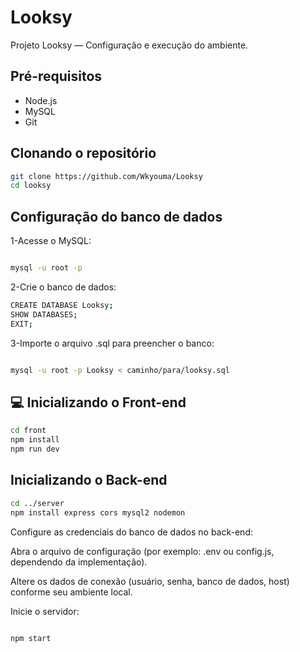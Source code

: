# Looksy

Projeto Looksy — Configuração e execução do ambiente.

## Pré-requisitos

- Node.js
- MySQL
- Git

## Clonando o repositório

```bash
git clone https://github.com/Wkyouma/Looksy
cd looksy
```

## Configuração do banco de dados

1-Acesse o MySQL:
```bash

mysql -u root -p

```

2-Crie o banco de dados:


```bash
CREATE DATABASE Looksy;
SHOW DATABASES;
EXIT;

```

3-Importe o arquivo .sql para preencher o banco:

```bash

mysql -u root -p Looksy < caminho/para/looksy.sql


```

## 💻 Inicializando o Front-end

```bash
cd front
npm install
npm run dev
```

## Inicializando o Back-end

```bash
cd ../server
npm install express cors mysql2 nodemon
```

Configure as credenciais do banco de dados no back-end:

Abra o arquivo de configuração (por exemplo: .env ou config.js, dependendo da implementação).

Altere os dados de conexão (usuário, senha, banco de dados, host) conforme seu ambiente local.

Inicie o servidor:

```bash

npm start


```
